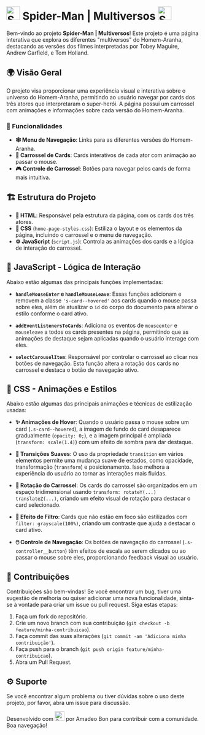# <img src="https://raw.githubusercontent.com/Tarikul-Islam-Anik/Animated-Fluent-Emojis/master/Emojis/Animals/Spider.png" alt="Spider" width="35" height="35" /> Spider-Man | Multiversos <img src="https://raw.githubusercontent.com/Tarikul-Islam-Anik/Animated-Fluent-Emojis/master/Emojis/Animals/Spider%20Web.png" alt="Spider Web" width="35" height="35" />

Bem-vindo ao projeto **Spider-Man | Multiversos**! Este projeto é uma página interativa que explora os diferentes "multiversos" do Homem-Aranha, destacando as versões dos filmes interpretadas por Tobey Maguire, Andrew Garfield, e Tom Holland.

## 🌍 Visão Geral

O projeto visa proporcionar uma experiência visual e interativa sobre o universo do Homem-Aranha, permitindo ao usuário navegar por cards dos três atores que interpretaram o super-herói. A página possui um carrossel com animações e informações sobre cada versão do Homem-Aranha.

### 🚀 Funcionalidades
- **🕸️ Menu de Navegação**: Links para as diferentes versões do Homem-Aranha.
- **🎴 Carrossel de Cards**: Cards interativos de cada ator com animação ao passar o mouse.
- **🎮 Controle de Carrossel**: Botões para navegar pelos cards de forma mais intuitiva.

## 🏗️ Estrutura do Projeto

- **📝 HTML**: Responsável pela estrutura da página, com os cards dos três atores.
- **🎨 CSS** (`home-page-styles.css`): Estiliza o layout e os elementos da página, incluindo o carrossel e o menu de navegação.
- **⚙️ JavaScript** (`script.js`): Controla as animações dos cards e a lógica de interação do carrossel.

## 📜 JavaScript - Lógica de Interação

Abaixo estão algumas das principais funções implementadas:

- **`handleMouseEnter` e `handleMouseLeave`**: Essas funções adicionam e removem a classe `'s-card--hovered'` aos cards quando o mouse passa sobre eles, além de atualizar o `id` do corpo do documento para alterar o estilo conforme o card ativo.

- **`addEventListenersToCards`**: Adiciona os eventos de `mouseenter` e `mouseleave` a todos os cards presentes na página, permitindo que as animações de destaque sejam aplicadas quando o usuário interage com eles.

- **`selectCarouselItem`**: Responsável por controlar o carrossel ao clicar nos botões de navegação. Esta função altera a rotação dos cards no carrossel e destaca o botão de navegação ativo.

## 🎨 CSS - Animações e Estilos

Abaixo estão algumas das principais animações e técnicas de estilização usadas:

- **✨ Animações de Hover**: Quando o usuário passa o mouse sobre um card (`.s-card--hovered`), a imagem de fundo do card desaparece gradualmente (`opacity: 0;`), e a imagem principal é ampliada (`transform: scale(1.4)`) com um efeito de sombra para dar destaque.

- **🌊 Transições Suaves**: O uso da propriedade `transition` em vários elementos permite uma mudança suave de estados, como opacidade, transformação (`transform`) e posicionamento. Isso melhora a experiência do usuário ao tornar as interações mais fluidas.

- **🔄 Rotação do Carrossel**: Os cards do carrossel são organizados em um espaço tridimensional usando `transform: rotateY(...) translateZ(...)`, criando um efeito visual de rotação para destacar o card selecionado.

- **🎨 Efeito de Filtro**: Cards que não estão em foco são estilizados com `filter: grayscale(100%)`, criando um contraste que ajuda a destacar o card ativo.

- **🖱️ Controle de Navegação**: Os botões de navegação do carrossel (`.s-controller__button`) têm efeitos de escala ao serem clicados ou ao passar o mouse sobre eles, proporcionando feedback visual ao usuário.

## 🤝 Contribuições

Contribuições são bem-vindas! Se você encontrar um bug, tiver uma sugestão de melhoria ou quiser adicionar uma nova funcionalidade, sinta-se à vontade para criar um issue ou pull request. Siga estas etapas:

1. Faça um fork do repositório.
2. Crie um novo branch com sua contribuição (`git checkout -b feature/minha-contribuicao`).
3. Faça commit das suas alterações (`git commit -am 'Adiciona minha contribuição'`).
4. Faça push para o branch (`git push origin feature/minha-contribuicao`).
5. Abra um Pull Request.

## ⚙ Suporte

Se você encontrar algum problema ou tiver dúvidas sobre o uso deste projeto, por favor, abra um issue para discussão.

Desenvolvido com <img src="https://raw.githubusercontent.com/Tarikul-Islam-Anik/Animated-Fluent-Emojis/master/Emojis/Smilies/Sparkling%20Heart.png" alt="Sparkling Heart" width="25" height="25" /> por Amadeo Bon para contribuir com a comunidade. Boa navegação!
